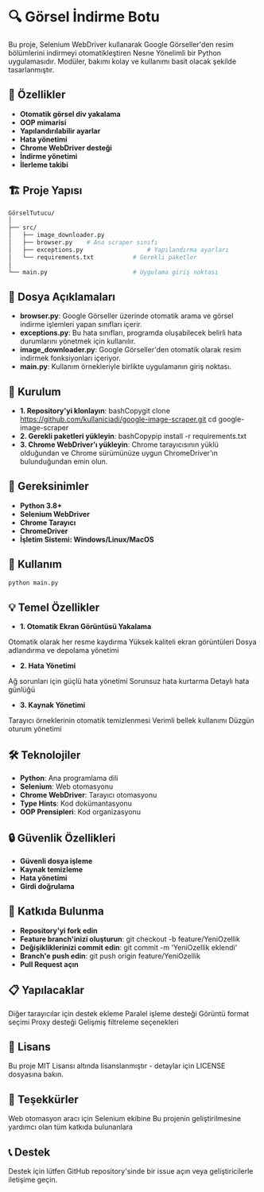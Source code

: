 # 🔍 Görsel İndirme Botu


Bu proje, Selenium WebDriver kullanarak Google Görseller'den resim bölümlerini indirmeyi otomatikleştiren Nesne Yönelimli bir Python uygulamasıdır. Modüler, bakımı kolay ve kullanımı basit olacak şekilde tasarlanmıştır.

## 🌟 Özellikler

- **Otomatik görsel div yakalama**
- **OOP mimarisi**
- **Yapılandırılabilir ayarlar**
- **Hata yönetimi**
- **Chrome WebDriver desteği**
- **İndirme yönetimi**
- **İlerleme takibi**

## 🏗️ Proje Yapısı

```bash
GörselTutucu/
│
├── src/
│   ├── image_downloader.py
│   ├── browser.py    # Ana scraper sınıfı
│   ├── exceptions.py                  # Yapılandırma ayarları
│   └── requirements.txt           # Gerekli paketler
│
└── main.py                        # Uygulama giriş noktası
```

## 📄 Dosya Açıklamaları

- **browser.py**:  Google Görseller üzerinde otomatik arama ve görsel indirme işlemleri yapan sınıfları içerir.
- **exceptions.py**: Bu hata sınıfları, programda oluşabilecek belirli hata durumlarını yönetmek için kullanılır.
- **image_downloader.py**: Google Görseller'den otomatik olarak resim indirmek fonksiyonları içeriyor.
- **main.py**: Kullanım örnekleriyle birlikte uygulamanın giriş noktası.

## 🚀 Kurulum
- **1. Repository'yi klonlayın**:
bashCopygit clone https://github.com/kullaniciadi/google-image-scraper.git
cd google-image-scraper
- **2. Gerekli paketleri yükleyin**:
bashCopypip install -r requirements.txt
- **3. Chrome WebDriver'ı yükleyin**:
Chrome tarayıcısının yüklü olduğundan ve Chrome sürümünüze uygun ChromeDriver'ın bulunduğundan emin olun.

## 🔧 Gereksinimler

- **Python 3.8+**
- **Selenium WebDriver**
- **Chrome Tarayıcı**
- **ChromeDriver**
- **İşletim Sistemi: Windows/Linux/MacOS**

## 📝 Kullanım

```bash
python main.py
```

## 💡 Temel Özellikler
- **1. Otomatik Ekran Görüntüsü Yakalama**

Otomatik olarak her resme kaydırma
Yüksek kaliteli ekran görüntüleri
Dosya adlandırma ve depolama yönetimi

- **2. Hata Yönetimi**

Ağ sorunları için güçlü hata yönetimi
Sorunsuz hata kurtarma
Detaylı hata günlüğü

- **3. Kaynak Yönetimi**

Tarayıcı örneklerinin otomatik temizlenmesi
Verimli bellek kullanımı
Düzgün oturum yönetimi

## 🛠️ Teknolojiler

- **Python**: Ana programlama dili
- **Selenium**: Web otomasyonu
- **Chrome WebDriver**: Tarayıcı otomasyonu
- **Type Hints**: Kod dokümantasyonu
- **OOP Prensipleri**: Kod organizasyonu

## 🔒 Güvenlik Özellikleri

- **Güvenli dosya işleme**
- **Kaynak temizleme**
- **Hata yönetimi**
- **Girdi doğrulama**

## 🤝 Katkıda Bulunma

- **Repository'yi fork edin**
- **Feature branch'inizi oluşturun**: git checkout -b feature/YeniOzellik
- **Değişikliklerinizi commit edin**: git commit -m 'YeniOzellik eklendi'
- **Branch'e push edin**: git push origin feature/YeniOzellik
- **Pull Request açın**

## 📋 Yapılacaklar

 Diğer tarayıcılar için destek ekleme
 Paralel işleme desteği
 Görüntü format seçimi
 Proxy desteği
 Gelişmiş filtreleme seçenekleri

## 📄 Lisans
Bu proje MIT Lisansı altında lisanslanmıştır - detaylar için LICENSE dosyasına bakın.

## 🙏 Teşekkürler

Web otomasyon aracı için Selenium ekibine
Bu projenin geliştirilmesine yardımcı olan tüm katkıda bulunanlara

## 📞 Destek
Destek için lütfen GitHub repository'sinde bir issue açın veya geliştiricilerle iletişime geçin.